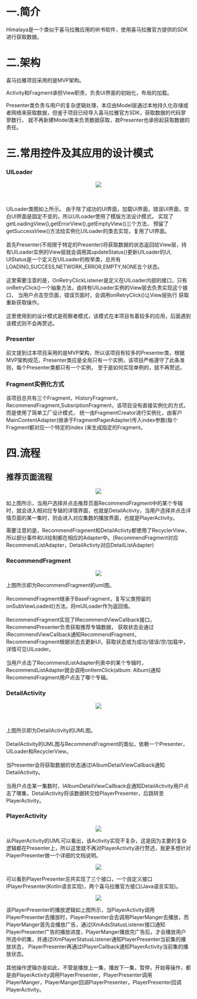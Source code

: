 # 一.简介
Himalaya是一个类似于喜马拉雅应用的听书软件，使用喜马拉雅官方提供的SDK进行获取数据。
# 二.架构

喜马拉雅项目采用的是MVP架构。

Activity和Fragment承担View职责，负责UI界面的初始化，布局的加载。

Presenter类负责与用户的复杂逻辑处理，本应由Model层通过本地持久化存储或者网络来获取数据，但鉴于项目已经导入喜马拉雅官方SDK，获取数据的代码寥寥数行，
就不再新建Model类来负责数据获取，故Presenter也承担起获取数据的责任。

# 三.常用控件及其应用的设计模式

### UILoader

<div align=center><img  src="RMImg/UL_uml.png"/></div>


\
\
UILoader类图如上所示。
由于除了成功的UI界面，加载UI界面，错误UI界面，空白UI界面是固定不变的，所以UILoader使用了模版方法设计模式，
实现了getLoadingView(),getErrorView(),getEmptyView()三个方法，
预留了getSuccessView()方法给实例化UILoader的类去实现，复用了UI界面。
\
\
首先Presenter(不局限于特定的Presenter)将获取数据的状态返回给View层，持有UILoader实例的View层就会调用其updateStatus()更新UILoader的UI,
UIStatus是一个定义在UILoader的枚举类，总共有LOADING,SUCCESS,NETWORK_ERROR,EMPTY,NONE五个状态。
\
\
这里需要注意的是，OnRetryClickListener是定义在UILoader内部的接口，只有onRetryClick()一个抽象方法，由持有UILoader实例的View层去负责实现这个接口，
当用户点击空页面，错误页面时，会调用onRetryClick()让View层执行
获取重新获取操作。
\
\
这里使用到的设计模式是观察者模式，该模式在本项目有着较多的应用，后面遇到该模式则不会再赘述。

### Presenter
前文提到过本项目采用的是MVP架构，所以该项目有较多的Presenter类，根据MVP架构规范，Presenter类应是全局只有一个实例，该项目严格遵守了此条准则，每个Presenter类都只有一个实例，
至于是如何实现单例的，就不再赘述。



### Fragment实例化方式

该项目总共有三个Fragment，HistoryFragment，RecommendFragment,SubsriptionFragment，该项目没有直接实例化的方式，而是使用了简单工厂设计模式，
统一由FragmentCreator进行实例化，由客户MainContentAdapter(继承于FragmentPagerAdapter)传入index参数(每个Fragment都对应一个特定的index )来生成指定的Fragment。

# 四.流程

## 推荐页面流程
<p align="center"><img src="https://user-images.githubusercontent.com/65336599/154831903-231adb7b-69e8-42fc-b1e8-f45ce5e5f406.png">  </p>

如上图所示，当用户选择并点击推荐页面RecommendFragment中的某个专辑时，就会进入相对应专辑的详情界面，也就是DetailActivty，当用户选择并点击详情页面的某一集时，则会进入对应集数的播放界面，也就是PlayerActivity。

需要注意的是，RecommendFragment和DetailActivty都使用了RecyclerView，所以部分事件和UI绘制都在相应的Adapter中。(RecommendFragment对应RecommendListAdapter，DetailActivty对应DetailListAdapter)

### RecommendFragment


<div align=center><img  src="RMImg/RF_uml.png"/></div>

上图所示即为RecommendFragment的uml图。
\
\
RecommendFragment继承于BaseFragment，复写父类预留的onSubViewLoaded()方法，将mUILoader作为返回值。
\
\
RecommendFragment实现了IRecommendViewCallback接口，RecommendPresenter负责获取推荐专辑数据，
获取状态会通过IRecommendViewCallback通知RecommendFragment，
RecommendFragment根据状态去更新UI，获取状态或为成功/错误/空/加载中，详情可见UILoader。
\
\
当用户点击了RecommendListAdapter列表中的某个专辑时，RecommendListAdapter就会调用onItemClick(album: Album)通知RecommendFragment用户点击了哪个专辑。

### DetailActivity
<div align=center><img  src="RMImg/DA_uml.png"/></div>

\
\
上图所示即为DetailActivity的UML图。
\
\
DetailActivity的UML图与RecommendFragment的类似，依赖一个Presenter，UILoader和RecyclerView。
\
\
当Presenter会将获取数据的状态通过IAlbumDetailViewCallback通知DetailActivity。
\
\
当用户点击某一集数时，IAlbumDetailViewCallback会通知DetailActivity用户点击了哪集，DetailActivity将该数据转交给PlayerPresenter，后跳转至PlayerActivity。

### PlayerActivity 
<div align=center><img  src="RMImg/PA_uml.png"/></div>


从PlayerActivity的UML可以看出，该Activity实现不复杂，这是因为主要的复杂逻辑都在Presenter上，所以这里就不再对PlayerActivity进行赘述，我更多想针对PlayerPresenter做一个详细的文档说明。


<div align=center><img  src="RMImg/PP_uml.png"/></div>

可以看到PlayerPresenter总共实现了三个接口，一个自定义接口IPlayerPresenter(Kotlin语言实现)，两个喜马拉雅官方接口(Java语言实现)。

<div align=center><img  src="RMImg/PA_S.png"/></div>

该PlayerPresenter的播放逻辑如上图所示，当PlayerActivity调用PlayerPresenter去播放时，PlayerPresenter会去调用PlayerManger去播放，而PlayerManger首先会播放广告，通过IXmAdsStatusListener接口通知
PlayerPresenter广告的播放进度，PlayerManger播放完广告后，才会播放用户所选中的集，并通过IXmPlayerStatusListener通知PlayerPresenter当前集的播放状态，
PlayerPresenter再通过IPlayerCallback通知PlayerActivity当前集的播放状态。
\
\
其他操作逻辑亦是如此，不管是播放上一集，播放下一集，暂停，开始等操作，都是由PlayerActivity调用PlayerPresenter，PlayerPresenter调用PlayerManger，PlayerManger回调PlayerPresenter，PlayerPresenter回调PlayerActivity。
